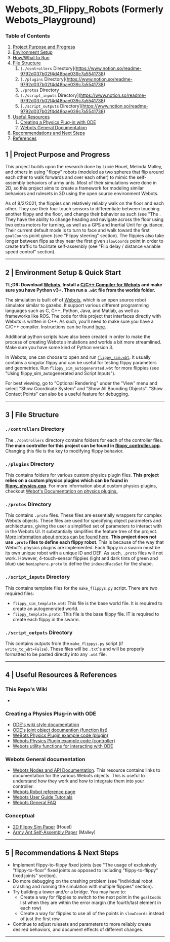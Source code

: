 # Webots_3D_Flippy_Robots (Formerly Webots_Playground)

### Table of Contents

1. [Project Purpose and Progress](https://www.notion.so/readme-9792d037b02f4d48bae039c7a5541738)
2. [Environment Setup](https://www.notion.so/readme-9792d037b02f4d48bae039c7a5541738)
3. [How/What to Run](https://www.notion.so/readme-9792d037b02f4d48bae039c7a5541738)
4. [File Structure](https://www.notion.so/readme-9792d037b02f4d48bae039c7a5541738)
    1. `[./controllers` Directory](https://www.notion.so/readme-9792d037b02f4d48bae039c7a5541738)
    2. `[./plugins` Directory](https://www.notion.so/readme-9792d037b02f4d48bae039c7a5541738)
    3. `./protos` Directory
    4. `[./script_inputs` Directory](https://www.notion.so/readme-9792d037b02f4d48bae039c7a5541738)
    5. `[./script_outputs` Directory](https://www.notion.so/readme-9792d037b02f4d48bae039c7a5541738)
5. [Useful Resources](https://www.notion.so/readme-9792d037b02f4d48bae039c7a5541738)
    1. [Creating a Physics Plug-in with ODE](https://www.notion.so/readme-9792d037b02f4d48bae039c7a5541738)
    2. [Webots General Documentation](https://www.notion.so/readme-9792d037b02f4d48bae039c7a5541738)
6. [Recommendations and Next Steps](https://www.notion.so/readme-9792d037b02f4d48bae039c7a5541738)
7. [References](https://www.notion.so/readme-9792d037b02f4d48bae039c7a5541738)

## 1 | Project Purpose and Progress

This project builds upon the research done by Lucie Houel, Melinda Malley, and others in using "flippy" robots (modeled as two spheres that flip around each other to walk forwards and over each other) to mimic the self-assembly behaviors of army ants. Most of their simulations were done in  2D, so this project aims to create a framework for modeling similar behaviors and rulesets in 3D using the open source environment Webots. 

As of 8/2/2021, the flippies can relatively reliably walk on the floor and each other. They use their four touch sensors to differentiate between touching another flippy and the floor, and change their behavior as such (see "The . They have the ability to change heading and navigate across the floor using two extra motors for turning, as well as a GPS and Inertial Unit for guidance. Their current default mode is to turn to face and walk toward the first `goalCoords` point given (see "Flippy steering" section). The flippies also take longer between flips as they near the first given `slowCoords` point in order to create traffic to facilitate self-assembly (see "Flip delay / distance variable speed control" section). 

---

## 2 | Environment Setup & Quick Start

**TL;DR: Download [Webots](https://cyberbotics.com/), Install a [C/C++ Compiler for Webots](https://cyberbotics.com/doc/guide/using-cpp) and make sure you have Python v3+. Then run a `.wbt` file from the worlds folder.**

The simulation is built off of [Webots](https://cyberbotics.com/), which is an open source robot simulator similar to gazebo. It support various different programming languages such as C, C++, Python, Java, and Matlab, as well as frameworks like ROS. The code for this project that interfaces directly with Webots is written in C++. As such, you'll need to make sure you have a C/C++ compiler. Instructions can be found [here](https://cyberbotics.com/doc/guide/using-cpp).

Additional python scripts have also been created in order to make the process of creating Webots simulations and worlds a bit more streamlined. Make sure you have some kind of Python version 3.

In Webots, one can choose to open and run [`flippy_sim.wbt`](notion://www.notion.so/jbrettle/worlds/flippy_sim.wbt). It usually contains a singular flippy and can be useful for testing flippy parameters and geometries. Run `flippy_sim_autogenerated.wbt` for more flippies (see "Using flippy_sim_autogenerated and Script Inputs").

For best viewing, go to "Optional Rendering" under the "View" menu and select "Show Coordinate System" and "Show All Bounding Objects". "Show Contact Points" can also be a useful feature for debugging. 

---

## 3 | File Structure

### `./controllers` Directory

The `./controllers` directory contains folders for each of the controller files. **The main controller for this project can be found in [flippy_controller.cpp](notion://www.notion.so/jbrettle/controllers/flippy_controller/flippy_controller.cpp)**. Changing this file is the key to modifying flippy behavior.

### `./plugins` Directory

This contains folders for various custom physics plugin files. **This project relies on a custom physics plugins which can be found in [flippy_physics.cpp](notion://www.notion.so/jbrettle/plugins/physics/flippy_physics/flippy_physics.cpp)**. For more information about custom physics plugins, checkout [Webot's Documentation on physics plugins.](https://cyberbotics.com/doc/reference/physics-plugin)

### `./protos` Directory

This contains `.proto` files. These files are essentially wrappers for complex Webots objects. These files are used for specifying object parameters and architectures, giving the user a simplified set of parameters to interact with in the Webots UI. It substantially simplifies the feature tree of the project. [More information about protos can be found here](https://cyberbotics.com/doc/guide/tutorial-7-your-first-proto). **This project does not use `.proto` files to define each flippy robot**. This is because of the way that Webot's physics plugins are implemented. Each flippy in a swarm must be its own unique robot with a unique ID and DEF. As such, `.proto` files will not work. However, 4-touch-sensor flippies (light and dark tints of green and blue) use `hemisphere.proto` to define the `indexedFaceSet` for the shape.

### `./script_inputs` Directory

This contains template files for the `make_flippys.py` script. There are two required files:

- `flippy_sim_template.wbt`: This file is the base world file. It is required to create an autogenerated world.
- `flippy_template.proto`: This file is the base flippy file. IT is required to create each flippy in the swarm.

### `./script_outputs` Directory

This contains outputs from the `make_flippys.py` script (if `write_to_wbt=False`). These files will be `.txt`'s and will be properly formatted to be pasted directly into any `.wbt` file.

---

## 4 | Useful Resources & References

### This Repo's Wiki

- 

### Creating a Physics Plug-in with ODE

- [ODE's wiki style documentation](http://ode.org/wiki/index.php?title=Manual)
- [ODE's joint object documention (function list)](http://opende.sourceforge.net/docs/group__joints.html)
- [WeBots Physics Plugin example code (plugin)](https://github.com/cyberbotics/webots/blob/released/projects/samples/howto/plugins/physics/flying_mybot/flying_mybot.c)
- [Webots Physics Plugin example code (controller)](https://github.com/cyberbotics/webots/blob/released/projects/samples/howto/controllers/physics/physics.c)
- [Webots utility functions for interacting with ODE](https://www.cyberbotics.com/doc/reference/utility-functions)

### Webots General documentation

- [Webots Nodes and API Documentation](https://cyberbotics.com/doc/reference/nodes-and-api-functions?tab-language=c++). This resource contains links to documentation for the various Webots objects. This is useful to understand how they work and how to integrate them into your controller.
- [Webots Robot reference page](https://cyberbotics.com/doc/reference/robot?tab-language=c++)
- [Webots User Guide Tutorials](https://cyberbotics.com/doc/guide/tutorials)
- [Webots General FAQ](https://cyberbotics.com/doc/guide/general-faq)

### Conceptual

- [2D Flippy Sim Paper](https://ssr.seas.harvard.edu/files/ssr/files/phdthesis2020malley.pdf) (Houel)
- [Army Ant Self-Assembly Paper](https://ssr.seas.harvard.edu/files/ssr/files/phdthesis2020malley.pdf) (Malley)

---

## 5 | Recommendations & Next Steps

- Implement flippy-to-flippy fixed joints (see "The usage of exclusively "flippy-to-floor" fixed joints as opposed to including "flippy-to-flippy" fixed joints" section).
- Do more debugging on the crashing problem (see "Individual robot crashing and running the simulation with multiple flippies" section).
- Try building a tower and/or a bridge. You may have to:
    - Create a way for flippies to switch to the next point in the `goalCoods` list when they are within the error margin (the fourth/last element in each row)
    - Create a way for flippies to use all of the points in `slowCoords` instead of just the first row
- Continue to adjust rulesets and parameters to more reliably create desired behaviors, and document effects of different changes.

---
